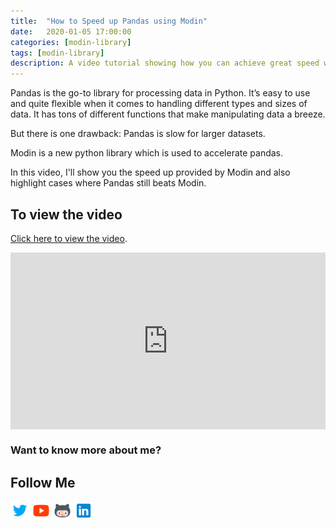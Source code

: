 ```yaml
---
title:  "How to Speed up Pandas using Modin"
date:   2020-01-05 17:00:00
categories: [modin-library]
tags: [modin-library]
description: A video tutorial showing how you can achieve great speed while using Pandas Dataframe using the Modin Library.
---
```


Pandas is the go-to library for processing data in Python. It’s easy to use and quite flexible when it comes to handling different types and sizes of data. It has tons of different functions that make manipulating data a breeze.

But there is one drawback: Pandas is slow for larger datasets.

Modin is a new python library which is used to accelerate pandas. 

In this video, I'll show you the speed up provided by Modin and also highlight cases where Pandas still beats Modin.

## To view the video

<p> <a href="https://www.youtube.com/watch?v=w9OvauaYmG0">Click here to view the video</a>.</p>

<div style="position: relative; padding-bottom: 56.25%; height: 0; overflow: hidden;">
  <iframe src="https://www.youtube.com/embed/w9OvauaYmG0" style="position: absolute; top: 0; left: 0; width: 100%; height: 100%; border:0;" allowfullscreen title="YouTube Video"></iframe>
</div>

### Want to know more about me?
## Follow Me
<a href="https://twitter.com/_bhaveshbhatt" target="_blank"><img class="ai-subscribed-social-icon" src="/assets/images/tw.png" width="30"></a>
<a href="https://www.youtube.com/bhaveshbhatt8791/" target="_blank"><img class="ai-subscribed-social-icon" src="/assets/images/ytb.png" width="30"></a>
<a href="https://github.com/bhattbhavesh91" target="_blank"><img class="ai-subscribed-social-icon" src="/assets/images/gthb.png" width="30"></a>
<a href="https://www.linkedin.com/in/bhattbhavesh91/" target="_blank"><img class="ai-subscribed-social-icon" src="/assets/images/lnkdn.png" width="30"></a>